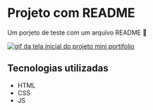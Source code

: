 # Projeto com README
Um porjeto de teste com um arquivo README 🚀

[<img src="./tela inicial.gif" alt="gif da tela inicial do projeto mini portifolio">](https://michelcard.github.io/miniportif-lio/)

## Tecnologias utilizadas 
- HTML
- CSS
- JS 


